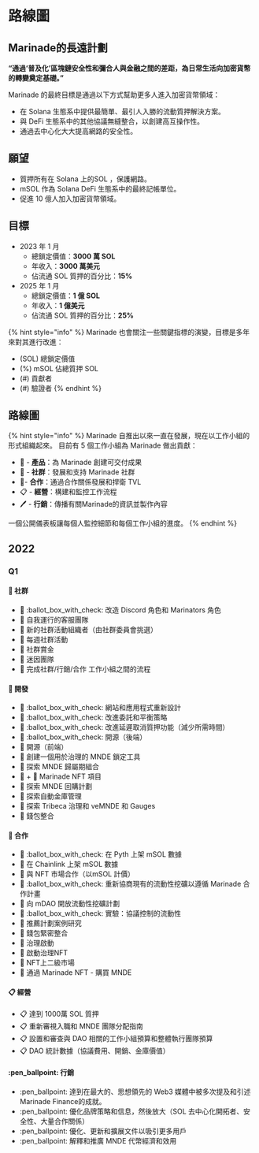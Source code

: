 # 路線圖

## Marinade的長遠計劃&#x20;

**“通過‘普及化’區塊鏈安全性和彌合人與金融之間的差距，為日常生活向加密貨幣的轉變奠定基礎。”**&#x20;

Marinade 的最終目標是通過以下方式幫助更多人進入加密貨幣領域：&#x20;

* 在 Solana 生態系中提供最簡單、最引人入勝的流動質押解決方案。&#x20;
* 與 DeFi 生態系中的其他協議無縫整合，以創建高互操作性。&#x20;
* 通過去中心化大大提高網路的安全性。

## 願望

* 質押所有在 Solana 上的SOL ，保護網路。&#x20;
* mSOL 作為 Solana DeFi 生態系中的最終記帳單位。
* &#x20;促進 10 億人加入加密貨幣領域。&#x20;

## 目標&#x20;

* 2023 年 1 月 &#x20;
  * 總鎖定價值：**3000 萬 SOL**&#x20;
  * 年收入：**3000 萬美元**
  * 佔流通 SOL 質押的百分比：**15%**&#x20;
* 2025 年 1 月
  * 總鎖定價值：**1 億 SOL**
  * 年收入：**1 億美元**
  * 佔流通 SOL 質押的百分比：**25%**

{% hint style="info" %}
Marinade 也會關注一些關鍵指標的演變，目標是多年來對其進行改進：&#x20;

* (SOL) 總鎖定價值&#x20;
* (%) mSOL 佔總質押 SOL&#x20;
* (#) 貢獻者&#x20;
* (#) 驗證者
{% endhint %}

## 路線圖

{% hint style="info" %}
Marinade 自推出以來一直在發展，現在以工作小組的形式組織起來。 目前有 5 個工作小組為 Marinade 做出貢獻：

* 👷 - **產品**：為 Marinade 創建可交付成果&#x20;
* 🤹 - **社群**：發展和支持 Marinade 社群&#x20;
* 🤝- **合作**：通過合作關係發展和捍衛 TVL&#x20;
* 📋 - **經營**：構建和監控工作流程&#x20;
* 🖊 - **行銷**：傳播有關Marinade的資訊並製作內容



一個公開儀表板讓每個人監控細節和每個工作小組的進度。
{% endhint %}

## 2022

### Q1

#### 🤹 社群

* 🤹 :ballot\_box\_with\_check: 改造 Discord 角色和 Marinators 角色
* 🤹 自我運行的客服團隊&#x20;
* 🤹 新的社群活動組織者（由社群委員會挑選）&#x20;
* 🤹 每週社群活動&#x20;
* 🤹 社群賞金&#x20;
* 🤹 迷因團隊&#x20;
* 🤹 完成社群/行銷/合作 工作小組之間的流程

#### 👷 開發

* 👷 :ballot\_box\_with\_check: 網站和應用程式重新設計
* 👷 :ballot\_box\_with\_check: 改進委託和平衡策略
* 👷 :ballot\_box\_with\_check: 改進延遲取消質押功能（減少所需時間）
* 👷 :ballot\_box\_with\_check: 開源（後端）
* 👷 開源（前端）&#x20;
* 👷 創建一個用於治理的 MNDE 鎖定工具&#x20;
* 👷 探索 MNDE 歸屬期組合&#x20;
* 👷 + :art: Marinade NFT 項目&#x20;
* 👷 探索 MNDE 回購計劃&#x20;
* 👷 探索自動金庫管理&#x20;
* 👷 探索 Tribeca 治理和 veMNDE 和 Gauges&#x20;
* 👷 錢包整合

#### 🤝 合作

* 🤝 :ballot\_box\_with\_check: 在 Pyth 上架 mSOL 數據&#x20;
* 🤝 在 Chainlink 上架 mSOL 數據&#x20;
* 🤝 與 NFT 市場合作（以mSOL 計價）&#x20;
* 🤝 :ballot\_box\_with\_check: 重新協商現有的流動性挖礦以遵循 Marinade 合作計畫&#x20;
* 🤝 向 mDAO 開放流動性挖礦計劃&#x20;
* 🤝 :ballot\_box\_with\_check: 實驗：協議控制的流動性&#x20;
* 🤝 推薦計劃案例研究&#x20;
* 🤝 錢包緊密整合&#x20;
* 🤝 治理啟動&#x20;
* 🤝 啟動治理NFT&#x20;
* 🤝 NFT上二級市場&#x20;
* 🤝 通過 Marinade NFT - 購買 MNDE

#### 📋 經營

* 📋 達到 1000萬 SOL 質押&#x20;
* 📋 重新審視入職和 MNDE 團隊分配指南&#x20;
* 📋 設置和審查與 DAO 相關的工作小組預算和整體執行團隊預算&#x20;
* 📋 DAO 統計數據（協議費用、開銷、金庫價值）

#### :pen\_ballpoint: 行銷&#x20;

* :pen\_ballpoint: 達到在最大的、思想領先的 Web3 媒體中被多次提及和引述 Marinade Finance的成就。 &#x20;
* :pen\_ballpoint: 優化品牌策略和信息，然後放大（SOL 去中心化開拓者、安全性、大量合作關係）
* :pen\_ballpoint: 優化、更新和擴展文件以吸引更多用戶
* :pen\_ballpoint: 解釋和推廣 MNDE 代幣經濟和效用
